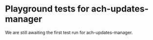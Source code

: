 # Playground tests for ach-updates-manager
We are still awaiting the first test run for ach-updates-manager.
